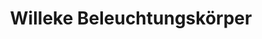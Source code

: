 ---
title: "Willeke Beleuchtungskörper"
url: /bielefeld/willeke-beleuchtungskoerper/
shop: Möbel
---